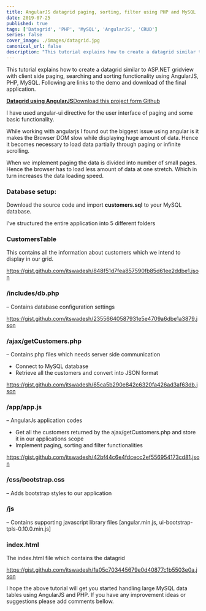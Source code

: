 ```yaml
---
title: AngularJS datagrid paging, sorting, filter using PHP and MySQL
date: 2019-07-25
published: true
tags: ['Datagrid', 'PHP', 'MySQL', 'AngularJS', 'CRUD']
series: false
cover_image: ./images/datagrid.jpg
canonical_url: false
description: "This tutorial explains how to create a datagrid similar to ASP.NET gridview with client side paging, searching and sorting functionality using AngularJS, PHP, MySQL. Following are links to the demo and download of the final application."
---
```

This tutorial explains how to create a datagrid similar to ASP.NET gridview with client side paging, searching and sorting functionality using AngularJS, PHP, MySQL. Following are links to the demo and download of the final application.

<!-- <a href="http://demos.angularcode.com/grid/" target="_blank" class="button green"> Live Demo </a>  -->
<div class="github">
    <a href="https://github.com/itswadesh/angularcode-datagrid" rel="nofollow" target="_blank">
        <b>Datagrid using AngularJS</b>Download this project form Github
    </a>
</div>

I have used angular-ui directive for the user interface of paging and some basic functionality.

While working with angularjs I found out the biggest issue using angular is it makes the Browser DOM slow while displaying huge amount of data. Hence it becomes necessary to load data partially through paging or infinite scrolling.

When we implement paging the data is divided into number of small pages. Hence the browser has to load less amount of data at one stretch. Which in turn increases the data loading speed.

### Database setup:

Download the source code and import **customers.sql** to your MySQL database.

I’ve structured the entire application into 5 different folders

### CustomersTable

This contains all the information about customers which we intend to display in our grid.

https://gist.github.com/itswadesh/848f51d7fea857590fb85d61ee2ddbe1.json

### /includes/db.php

– Contains database configuration settings

https://gist.github.com/itswadesh/23556640587931e5e4709a6dbe1a3879.json

### /ajax/getCustomers.php

– Contains php files which needs server side communication

*   Connect to MySQL database
*   Retrieve all the customers and convert into JSON format

https://gist.github.com/itswadesh/65ca5b290e842c6320fa426ad3af63db.json

### /app/app.js

– AngularJs application codes

*   Get all the customers returned by the ajax/getCustomers.php and store it in our applications scope
*   Implement paging, sorting and filter functionalities

https://gist.github.com/itswadesh/42bf44c6e4fdcecc2ef556954173cd81.json

### /css/bootstrap.css

– Adds bootstrap styles to our application

### /js

– Contains supporting javascript library files \[angular.min.js, ui-bootstrap-tpls-0.10.0.min.js\]

### index.html

The index.html file which contains the datagrid

https://gist.github.com/itswadesh/1a05c703445679e0d40877c1b5503e0a.json

I hope the above tutorial will get you started handling large MySQL data tables using AngularJS and PHP. If you have any improvement ideas or suggestions please add comments bellow.